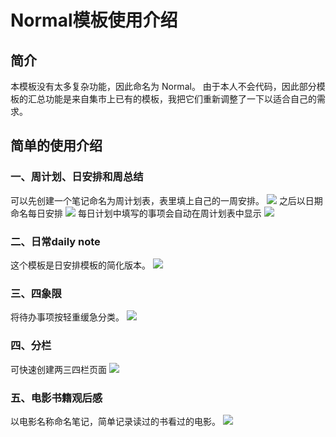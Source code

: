 # Normal模板使用介绍
## 简介
本模板没有太多复杂功能，因此命名为 Normal。
由于本人不会代码，因此部分模板的汇总功能是来自集市上已有的模板，我把它们重新调整了一下以适合自己的需求。

## 简单的使用介绍
### 一、周计划、日安排和周总结
可以先创建一个笔记命名为周计划表，表里填上自己的一周安排。
![](https://github.com/shwnblues/pic/blob/main/%E5%91%A8%E8%AE%A1%E5%88%92.png)
之后以日期命名每日安排
![](https://github.com/shwnblues/pic/blob/main/%E6%97%A5%E8%AE%A1%E5%88%92.png)
每日计划中填写的事项会自动在周计划表中显示
![](https://github.com/shwnblues/pic/blob/main/%E5%91%A8%E6%80%BB%E7%BB%93.png)
### 二、日常daily note
这个模板是日安排模板的简化版本。
![](https://github.com/shwnblues/pic/blob/main/dailynote.png)
### 三、四象限
将待办事项按轻重缓急分类。
![](https://github.com/shwnblues/pic/blob/main/%E5%9B%9B%E8%B1%A1%E9%99%90.png)
### 四、分栏
可快速创建两三四栏页面
![](https://github.com/shwnblues/pic/blob/main/%E5%88%86%E6%A0%8F.png)
### 五、电影书籍观后感
以电影名称命名笔记，简单记录读过的书看过的电影。
![](https://github.com/shwnblues/pic/blob/main/%E8%AF%BB%E5%90%8E%E6%84%9F.png)
